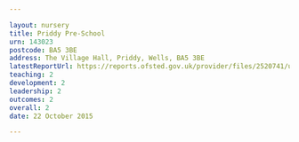 ```yaml
---

layout: nursery
title: Priddy Pre-School
urn: 143023
postcode: BA5 3BE
address: The Village Hall, Priddy, Wells, BA5 3BE
latestReportUrl: https://reports.ofsted.gov.uk/provider/files/2520741/urn/143023.pdf
teaching: 2
development: 2
leadership: 2
outcomes: 2
overall: 2
date: 22 October 2015

---
```

